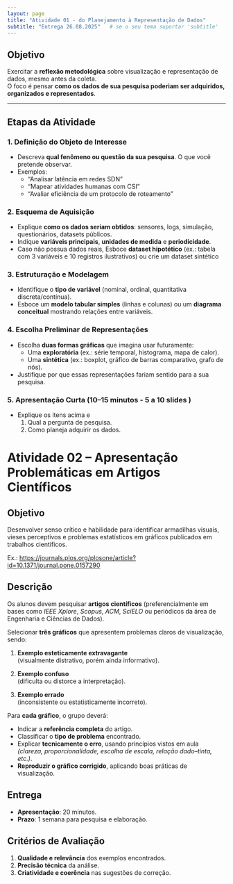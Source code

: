 ```yaml
---
layout: page
title: "Atividade 01 - do Planejamento à Representação de Dados"
subtitle: "Entrega 26.08.2025"   # se o seu tema suportar 'subtitle'
---
```



##  Objetivo 
Exercitar a **reflexão metodológica** sobre visualização e representação de dados, mesmo antes da coleta.  
O foco é pensar **como os dados de sua pesquisa poderiam ser adquiridos, organizados e representados**.

---

##  Etapas da Atividade

### 1. Definição do Objeto de Interesse
- Descreva **qual fenômeno ou questão da sua pesquisa**. O que você pretende observar.  
- Exemplos:  
  - “Analisar latência em redes SDN”  
  - “Mapear atividades humanas com CSI”  
  - “Avaliar eficiência de um protocolo de roteamento”

### 2. Esquema de Aquisição
- Explique **como os dados seriam obtidos**: sensores, logs, simulação, questionários, datasets públicos.  
- Indique **variáveis principais**, **unidades de medida** e **periodicidade**.  
- Caso não possua dados reais, Esboce **dataset hipotético** (ex.: tabela com 3 variáveis e 10 registros ilustrativos) ou crie um dataset sintético

### 3. Estruturação e Modelagem
- Identifique o **tipo de variável** (nominal, ordinal, quantitativa discreta/contínua).  
- Esboce um **modelo tabular simples** (linhas e colunas) ou um **diagrama conceitual** mostrando relações entre variáveis.

### 4. Escolha Preliminar de Representações
- Escolha **duas formas gráficas** que imagina usar futuramente:
  - Uma **exploratória** (ex.: série temporal, histograma, mapa de calor).
  - Uma **sintética** (ex.: boxplot, gráfico de barras comparativo, grafo de nós).
- Justifique por que essas representações fariam sentido para a sua pesquisa.

### 5. Apresentação Curta (10–15 minutos - 5 a 10 slides )
- Explique os itens acima e
  1. Qual a pergunta de pesquisa.  
  2. Como planeja adquirir os dados.  



# Atividade 02 – Apresentação Problemáticas em Artigos Científicos

## Objetivo
Desenvolver senso crítico e habilidade para identificar armadilhas visuais, vieses perceptivos e problemas estatísticos em gráficos publicados em trabalhos científicos.

Ex.: https://journals.plos.org/plosone/article?id=10.1371/journal.pone.0157290

## Descrição
Os alunos devem pesquisar **artigos científicos** (preferencialmente em bases como *IEEE Xplore*, *Scopus*, *ACM*, *SciELO* ou periódicos da área de Engenharia e Ciências de Dados).

Selecionar **três gráficos** que apresentem problemas claros de visualização, sendo:

1. **Exemplo esteticamente extravagante**  
   (visualmente distrativo, porém ainda informativo).  

2. **Exemplo confuso**  
   (dificulta ou distorce a interpretação).  

3. **Exemplo errado**  
   (inconsistente ou estatisticamente incorreto).

Para **cada gráfico**, o grupo deverá:

- Indicar a **referência completa** do artigo.  
- Classificar o **tipo de problema** encontrado.  
- Explicar **tecnicamente o erro**, usando princípios vistos em aula  
  *(clareza, proporcionalidade, escolha de escala, relação dado–tinta, etc.)*.  
- **Reproduzir o gráfico corrigido**, aplicando boas práticas de visualização.

## Entrega
- **Apresentação**: 20 minutos.  
- **Prazo**: 1 semana para pesquisa e elaboração.

## Critérios de Avaliação
1. **Qualidade e relevância** dos exemplos encontrados.  
2. **Precisão técnica** da análise.  
3. **Criatividade e coerência** nas sugestões de correção.





